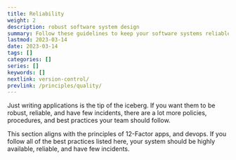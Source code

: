 ```yaml
---
title: Reliability
weight: 2
description: robust software system design
summary: Follow these guidelines to keep your software systems reliable.
lastmod: 2023-03-14
date: 2023-03-14
tags: []
categories: []
series: []
keywords: []
nextlink: version-control/
prevlink: /principles/quality/
---
```


Just writing applications is the tip of the iceberg.  If you want them to be robust,
reliable, and have few incidents, there are a lot more policies, procedures, and 
best practices your team should follow.

This section aligns with the principles of 12-Factor apps, and devops.
If you follow all of the best practices listed here, your system should be
highly available, reliable, and have few incidents.



